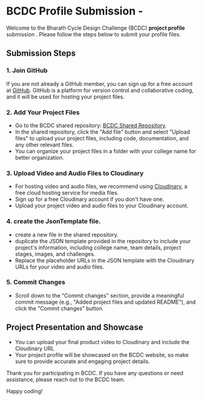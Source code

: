 # BCDC Profile  Submission -  

Welcome to the Bharath Cycle Design Challenge (BCDC) **project profile** submission  . Please follow the steps below to submit your profile  files.

## Submission Steps

### 1. Join GitHub
If you are not already a GitHub member, you can sign up for a free account at [GitHub](https://github.com/join). GitHub is a platform for version control and collaborative coding, and it will be used for hosting your project files.

### 2. Add Your Project Files
- Go to the BCDC shared repository: [BCDC Shared Repository](https://github.com/nammacycle/bcdc2023teams).
- In the shared repository, click the "Add file" button and select "Upload files" to upload your project files, including code, documentation, and any other relevant files.
- You can organize your project files in a folder with your college name for better organization.

### 3. Upload Video and Audio Files to Cloudinary
- For hosting video and audio files, we recommend using [Cloudinary](https://cloudinary.com/), a free cloud hosting service for media files.
- Sign up for a free Cloudinary account if you don't have one.
- Upload your project video and audio files to your Cloudinary account.

### 4. create  the JsonTemplate file.
- create a new    file in the shared repository.
- duplicate   the JSON template provided in the repository  to include your project's information, including college name, team details, project stages, images, and challenges.
- Replace the placeholder URLs in the JSON template with the Cloudinary URLs for your video and audio files.

### 5. Commit Changes
- Scroll down to the "Commit changes" section, provide a meaningful commit message (e.g., "Added project files and updated README"), and click the "Commit changes" button.

## Project Presentation and Showcase
- You can upload your final product video to Cloudinary and include the Cloudinary URL 
- Your project profile  will be showcased on the BCDC website, so make sure to provide accurate and engaging project details.

Thank you for participating in BCDC. If you have any questions or need assistance, please reach out to the BCDC team.

Happy coding!
